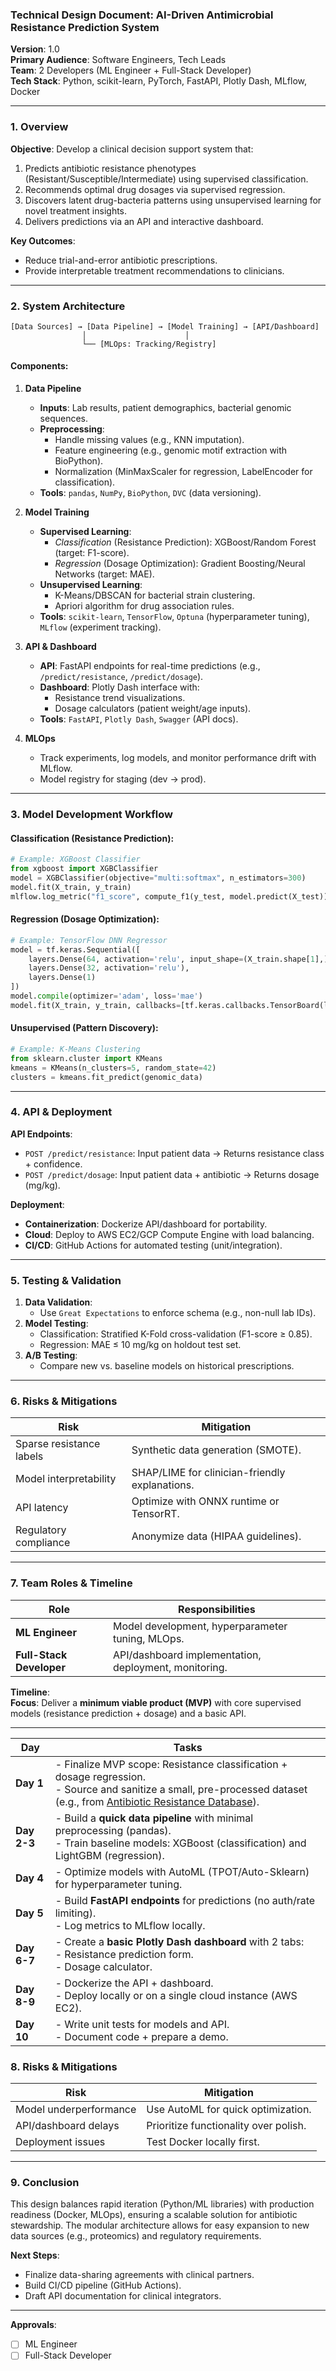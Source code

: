 ### **Technical Design Document: AI-Driven Antimicrobial Resistance Prediction System**  
**Version**: 1.0  
**Primary Audience**: Software Engineers, Tech Leads  
**Team**: 2 Developers (ML Engineer + Full-Stack Developer)  
**Tech Stack**: Python, scikit-learn, PyTorch, FastAPI, Plotly Dash, MLflow, Docker  

---

### **1. Overview**  
**Objective**: Develop a clinical decision support system that:  
1. Predicts antibiotic resistance phenotypes (Resistant/Susceptible/Intermediate) using supervised classification.  
2. Recommends optimal drug dosages via supervised regression.  
3. Discovers latent drug-bacteria patterns using unsupervised learning for novel treatment insights.  
4. Delivers predictions via an API and interactive dashboard.  

**Key Outcomes**:  
- Reduce trial-and-error antibiotic prescriptions.  
- Provide interpretable treatment recommendations to clinicians.  

---

### **2. System Architecture**  
```  
[Data Sources] → [Data Pipeline] → [Model Training] → [API/Dashboard]  
                │                      │  
                └── [MLOps: Tracking/Registry]  
```  

#### **Components**:  
1. **Data Pipeline**  
   - **Inputs**: Lab results, patient demographics, bacterial genomic sequences.  
   - **Preprocessing**:  
     - Handle missing values (e.g., KNN imputation).  
     - Feature engineering (e.g., genomic motif extraction with BioPython).  
     - Normalization (MinMaxScaler for regression, LabelEncoder for classification).  
   - **Tools**: `pandas`, `NumPy`, `BioPython`, `DVC` (data versioning).  

2. **Model Training**  
   - **Supervised Learning**:  
     - *Classification* (Resistance Prediction): XGBoost/Random Forest (target: F1-score).  
     - *Regression* (Dosage Optimization): Gradient Boosting/Neural Networks (target: MAE).  
   - **Unsupervised Learning**:  
     - K-Means/DBSCAN for bacterial strain clustering.  
     - Apriori algorithm for drug association rules.  
   - **Tools**: `scikit-learn`, `TensorFlow`, `Optuna` (hyperparameter tuning), `MLflow` (experiment tracking).  

3. **API & Dashboard**  
   - **API**: FastAPI endpoints for real-time predictions (e.g., `/predict/resistance`, `/predict/dosage`).  
   - **Dashboard**: Plotly Dash interface with:  
     - Resistance trend visualizations.  
     - Dosage calculators (patient weight/age inputs).  
   - **Tools**: `FastAPI`, `Plotly Dash`, `Swagger` (API docs).  

4. **MLOps**  
   - Track experiments, log models, and monitor performance drift with MLflow.  
   - Model registry for staging (dev → prod).  

---

### **3. Model Development Workflow**  
#### **Classification (Resistance Prediction)**:  
```python  
# Example: XGBoost Classifier  
from xgboost import XGBClassifier  
model = XGBClassifier(objective="multi:softmax", n_estimators=300)  
model.fit(X_train, y_train)  
mlflow.log_metric("f1_score", compute_f1(y_test, model.predict(X_test)))  
```  

#### **Regression (Dosage Optimization)**:  
```python  
# Example: TensorFlow DNN Regressor  
model = tf.keras.Sequential([  
    layers.Dense(64, activation='relu', input_shape=(X_train.shape[1],)),  
    layers.Dense(32, activation='relu'),  
    layers.Dense(1)  
])  
model.compile(optimizer='adam', loss='mae')  
model.fit(X_train, y_train, callbacks=[tf.keras.callbacks.TensorBoard(log_dir="logs")])  
```  

#### **Unsupervised (Pattern Discovery)**:  
```python  
# Example: K-Means Clustering  
from sklearn.cluster import KMeans  
kmeans = KMeans(n_clusters=5, random_state=42)  
clusters = kmeans.fit_predict(genomic_data)  
```  

---

### **4. API & Deployment**  
**API Endpoints**:  
- `POST /predict/resistance`: Input patient data → Returns resistance class + confidence.  
- `POST /predict/dosage`: Input patient data + antibiotic → Returns dosage (mg/kg).  

**Deployment**:  
- **Containerization**: Dockerize API/dashboard for portability.  
- **Cloud**: Deploy to AWS EC2/GCP Compute Engine with load balancing.  
- **CI/CD**: GitHub Actions for automated testing (unit/integration).  

---

### **5. Testing & Validation**  
1. **Data Validation**:  
   - Use `Great Expectations` to enforce schema (e.g., non-null lab IDs).  
2. **Model Testing**:  
   - Classification: Stratified K-Fold cross-validation (F1-score ≥ 0.85).  
   - Regression: MAE ≤ 10 mg/kg on holdout test set.  
3. **A/B Testing**:  
   - Compare new vs. baseline models on historical prescriptions.  

---

### **6. Risks & Mitigations**  
| **Risk**               | **Mitigation**                          |  
|-------------------------|-----------------------------------------|  
| Sparse resistance labels| Synthetic data generation (SMOTE).      |  
| Model interpretability  | SHAP/LIME for clinician-friendly explanations. |  
| API latency             | Optimize with ONNX runtime or TensorRT. |  
| Regulatory compliance   | Anonymize data (HIPAA guidelines).      |  

---

### **7. Team Roles & Timeline**  
| **Role**               | **Responsibilities**                    |  
|------------------------|-----------------------------------------|  
| **ML Engineer**        | Model development, hyperparameter tuning, MLOps. |  
| **Full-Stack Developer**| API/dashboard implementation, deployment, monitoring. |  

**Timeline**:  
**Focus**: Deliver a **minimum viable product (MVP)** with core supervised models (resistance prediction + dosage) and a basic API.  

---

| **Day**  | **Tasks**                                                                 |  
|----------|---------------------------------------------------------------------------|  
| **Day 1** | - Finalize MVP scope: Resistance classification + dosage regression.<br>- Source and sanitize a small, pre-processed dataset (e.g., from [Antibiotic Resistance Database](https://ardb.cbcb.umd.edu/)). |  
| **Day 2-3** | - Build a **quick data pipeline** with minimal preprocessing (pandas).<br>- Train baseline models: XGBoost (classification) and LightGBM (regression). |  
| **Day 4** | - Optimize models with AutoML (TPOT/Auto-Sklearn) for hyperparameter tuning. |  
| **Day 5** | - Build **FastAPI endpoints** for predictions (no auth/rate limiting).<br>- Log metrics to MLflow locally. |  
| **Day 6-7** | - Create a **basic Plotly Dash dashboard** with 2 tabs:<br>  - Resistance prediction form.<br>  - Dosage calculator. |  
| **Day 8-9** | - Dockerize the API + dashboard.<br>- Deploy locally or on a single cloud instance (AWS EC2). |  
| **Day 10** | - Write unit tests for models and API.<br>- Document code + prepare a demo. |  

### **8. Risks & Mitigations**  
| **Risk**                  | **Mitigation**                              |  
|---------------------------|---------------------------------------------|  
| Model underperformance    | Use AutoML for quick optimization.          |  
| API/dashboard delays      | Prioritize functionality over polish.       |  
| Deployment issues         | Test Docker locally first.                  |  


---

### **9. Conclusion**  
This design balances rapid iteration (Python/ML libraries) with production readiness (Docker, MLOps), ensuring a scalable solution for antibiotic stewardship. The modular architecture allows for easy expansion to new data sources (e.g., proteomics) and regulatory requirements.  

**Next Steps**:  
- Finalize data-sharing agreements with clinical partners.  
- Build CI/CD pipeline (GitHub Actions).  
- Draft API documentation for clinical integrators.  

---  
**Approvals**:  
- [ ] ML Engineer  
- [ ] Full-Stack Developer  
